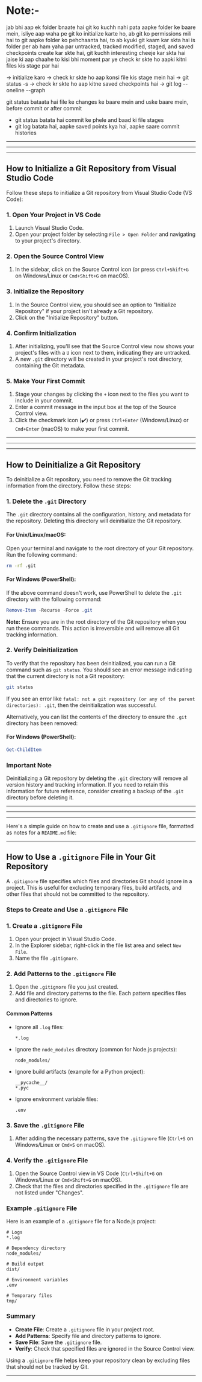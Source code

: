 # Note:-
jab bhi aap ek folder bnaate hai git ko kuchh nahi pata aapke folder ke
baare mein, isliye aap waha pe git ko initialize karte ho, ab git ko
permissions mili hai to git aapke folder ko pehchaanta hai, to ab kyuki
git kaam kar skta hai is folder per ab ham yaha par untracked, tracked
modified, staged, and saved checkpoints create kar skte hai, git kuchh
interesting cheeje kar skta hai jaise ki aap chaahe to kisi bhi moment par
ye check kr skte ho aapki kitni files kis stage par hai


-> initialize karo
-> check kr skte ho aap konsi file kis stage mein hai -> git status -s
-> check kr skte ho aap kitne saved checkpoints hai -> git log --oneline --graph

git status bataata hai file ke changes ke baare mein and uske
baare mein, before commit or after commit

- git status batata hai commit ke phele and baad ki file stages
- git log batata hai, aapke saved points kya hai, aapke saare commit histories


---
---
---

## How to Initialize a Git Repository from Visual Studio Code

Follow these steps to initialize a Git repository from Visual Studio Code (VS Code):

### 1. Open Your Project in VS Code

1. Launch Visual Studio Code.
2. Open your project folder by selecting `File > Open Folder` and navigating to your project's directory.

### 2. Open the Source Control View

1. In the sidebar, click on the Source Control icon (or press `Ctrl+Shift+G` on Windows/Linux or `Cmd+Shift+G` on macOS).

### 3. Initialize the Repository

1. In the Source Control view, you should see an option to "Initialize Repository" if your project isn't already a Git repository.
2. Click on the "Initialize Repository" button.

### 4. Confirm Initialization

1. After initializing, you'll see that the Source Control view now shows your project's files with a `U` icon next to them, indicating they are untracked.
2. A new `.git` directory will be created in your project's root directory, containing the Git metadata.

### 5. Make Your First Commit

1. Stage your changes by clicking the `+` icon next to the files you want to include in your commit.
2. Enter a commit message in the input box at the top of the Source Control view.
3. Click the checkmark icon (✔️) or press `Ctrl+Enter` (Windows/Linux) or `Cmd+Enter` (macOS) to make your first commit.


---
---
---

## How to Deinitialize a Git Repository

To deinitialize a Git repository, you need to remove the Git tracking information from the directory. Follow these steps:

### 1. Delete the `.git` Directory

The `.git` directory contains all the configuration, history, and metadata for the repository. Deleting this directory will deinitialize the Git repository.

#### For Unix/Linux/macOS:

Open your terminal and navigate to the root directory of your Git repository. Run the following command:

```bash
rm -rf .git
```

#### For Windows (PowerShell):

If the above command doesn't work, use PowerShell to delete the `.git` directory with the following command:

```powershell
Remove-Item -Recurse -Force .git
```

**Note:** Ensure you are in the root directory of the Git repository when you run these commands. This action is irreversible and will remove all Git tracking information.

### 2. Verify Deinitialization

To verify that the repository has been deinitialized, you can run a Git command such as `git status`. You should see an error message indicating that the current directory is not a Git repository:

```bash
git status
```

If you see an error like `fatal: not a git repository (or any of the parent directories): .git`, then the deinitialization was successful.

Alternatively, you can list the contents of the directory to ensure the `.git` directory has been removed:

#### For Windows (PowerShell):

```powershell
Get-ChildItem
```

### Important Note

Deinitializing a Git repository by deleting the `.git` directory will remove all version history and tracking information. If you need to retain this information for future reference, consider creating a backup of the `.git` directory before deleting it.

---
---
---

Here's a simple guide on how to create and use a `.gitignore` file, formatted as notes for a `README.md` file:

---

## How to Use a `.gitignore` File in Your Git Repository

A `.gitignore` file specifies which files and directories Git should ignore in a project. This is useful for excluding temporary files, build artifacts, and other files that should not be committed to the repository.

### Steps to Create and Use a `.gitignore` File

### 1. Create a `.gitignore` File

1. Open your project in Visual Studio Code.
2. In the Explorer sidebar, right-click in the file list area and select `New File`.
3. Name the file `.gitignore`.

### 2. Add Patterns to the `.gitignore` File

1. Open the `.gitignore` file you just created.
2. Add file and directory patterns to the file. Each pattern specifies files and directories to ignore.

#### Common Patterns

- Ignore all `.log` files:

  ```plaintext
  *.log
  ```

- Ignore the `node_modules` directory (common for Node.js projects):

  ```plaintext
  node_modules/
  ```

- Ignore build artifacts (example for a Python project):

  ```plaintext
  __pycache__/
  *.pyc
  ```

- Ignore environment variable files:

  ```plaintext
  .env
  ```

### 3. Save the `.gitignore` File

1. After adding the necessary patterns, save the `.gitignore` file (`Ctrl+S` on Windows/Linux or `Cmd+S` on macOS).

### 4. Verify the `.gitignore` File

1. Open the Source Control view in VS Code (`Ctrl+Shift+G` on Windows/Linux or `Cmd+Shift+G` on macOS).
2. Check that the files and directories specified in the `.gitignore` file are not listed under "Changes".

### Example `.gitignore` File

Here is an example of a `.gitignore` file for a Node.js project:

```plaintext
# Logs
*.log

# Dependency directory
node_modules/

# Build output
dist/

# Environment variables
.env

# Temporary files
tmp/
```

### Summary

- **Create File**: Create a `.gitignore` file in your project root.
- **Add Patterns**: Specify file and directory patterns to ignore.
- **Save File**: Save the `.gitignore` file.
- **Verify**: Check that specified files are ignored in the Source Control view.

Using a `.gitignore` file helps keep your repository clean by excluding files that should not be tracked by Git.

---
